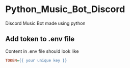 # Python_Music_Bot_Discord
 Discord Music Bot made using python

## Add token to .env file
Content in .env file should look like
```ini
TOKEN={{ your unique key }}
```
